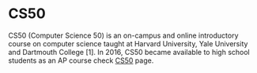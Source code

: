# CS50

CS50 (Computer Science 50) is an on-campus and online introductory course on computer science taught at Harvard University, Yale University and Dartmouth College [1]. In 2016, CS50 became available to high school students as an AP course check [CS50](https://cs50.harvard.edu/web/2020/) page.